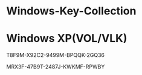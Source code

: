 # Windows-Key-Collection

# Windows XP(VOL/VLK)
T8F9M-X92C2-9499M-BPQQK-2GQ36

MRX3F-47B9T-2487J-KWKMF-RPWBY
